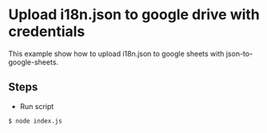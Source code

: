 # Upload i18n.json to google drive with credentials 
This example show how to upload i18n.json to google sheets with json-to-google-sheets. 

## Steps
- Run script
```
$ node index.js
```